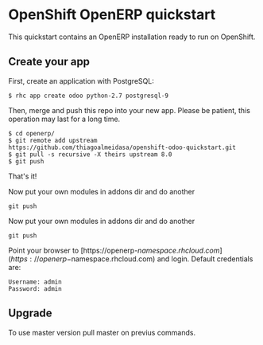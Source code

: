 # OpenShift OpenERP quickstart

This quickstart contains an OpenERP installation ready to run on OpenShift.

## Create your app

First, create an application with PostgreSQL:

```
$ rhc app create odoo python-2.7 postgresql-9
```

Then, merge and push this repo into your new app. Please be patient, this operation may last for a long time.

```
$ cd openerp/
$ git remote add upstream https://github.com/thiagoalmeidasa/openshift-odoo-quickstart.git
$ git pull -s recursive -X theirs upstream 8.0
$ git push
```

That's it!

Now put your own modules in addons dir and do another 
```
git push
```

Now put your own modules in addons dir and do another 
```
git push
```

Point your browser to [https://openerp-$namespace.rhcloud.com](https://openerp-$namespace.rhcloud.com) and login.
Default credentials are:

```
Username: admin
Password: admin
```

## Upgrade

To use master version pull master on previus commands.
